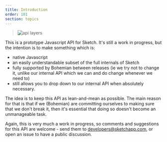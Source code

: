 ```yaml
---
title: Introduction
order: 101
section: topics
---
```

> ![api layers](https://cloud.githubusercontent.com/assets/206306/19645098/f7d3615c-99ea-11e6-962a-439fb553bf2d.png)

This is a prototype Javascript API for Sketch. It's still a work in progress,
but the intention is to make something which is:

* native Javascript
* an easily understandable subset of the full internals of Sketch
* fully supported by Bohemian between releases (ie we try not to change it,
  unlike our internal API which we can and do change whenever we need to)
* still allows you to drop down to our internal API when absolutely necessary.

The idea is to keep this API as lean-and-mean as possible. The main reason for
that is that if we (Bohemian) are committing ourselves to making sure that we
don't break it, then it's essential that doing so doesn't become an unmanageable
task.

Again, this is very much a work in progress, so comments and suggestions for
this API are welcome - send them to developers@sketchapp.com, or open an issue
to have a public discussion.
